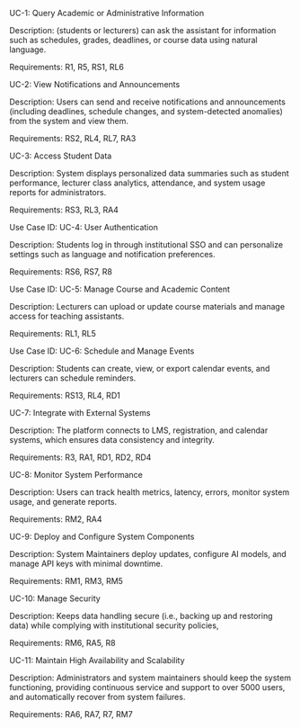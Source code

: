 
UC-1: Query Academic or Administrative Information

Description: (students or lecturers) can ask the assistant for information such as schedules, grades, deadlines, or course data using natural language.

Requirements: R1, R5, RS1, RL6




UC-2: View Notifications and Announcements

Description: Users can send and receive notifications and announcements (including deadlines, schedule changes, and system-detected anomalies) from the system and view them. 

Requirements: RS2, RL4, RL7, RA3


UC-3: Access Student Data

Description: System displays personalized data summaries such as student performance, lecturer class analytics, attendance, and system usage reports for administrators.

Requirements: RS3, RL3, RA4


Use Case ID: UC-4: User Authentication

Description: Students log in through institutional SSO and can personalize settings such as language and notification preferences.

Requirements: RS6, RS7, R8


Use Case ID: UC-5: Manage Course and Academic Content

Description: Lecturers can upload or update course materials and manage access for teaching assistants.

Requirements: RL1, RL5


Use Case ID: UC-6: Schedule and Manage Events

Description: Students can create, view, or export calendar events, and lecturers can schedule reminders.

Requirements: RS13, RL4, RD1


UC-7: Integrate with External Systems

Description: The platform connects to LMS, registration, and calendar systems, which ensures data consistency and integrity.

Requirements: R3, RA1, RD1, RD2, RD4


UC-8: Monitor System Performance

Description: Users can track health metrics, latency, errors, monitor system usage, and generate reports.

Requirements: RM2, RA4


UC-9: Deploy and Configure System Components

Description: System Maintainers deploy updates, configure AI models, and manage API keys with minimal downtime.

Requirements: RM1, RM3, RM5


UC-10: Manage Security

Description: Keeps data handling secure (i.e., backing up and restoring data) while complying with institutional security policies,

Requirements: RM6, RA5, R8


UC-11: Maintain High Availability and Scalability

Description: Administrators and system maintainers should keep the system functioning, providing continuous service and support to over 5000 users, and automatically recover from system failures.

Requirements: RA6, RA7, R7, RM7


